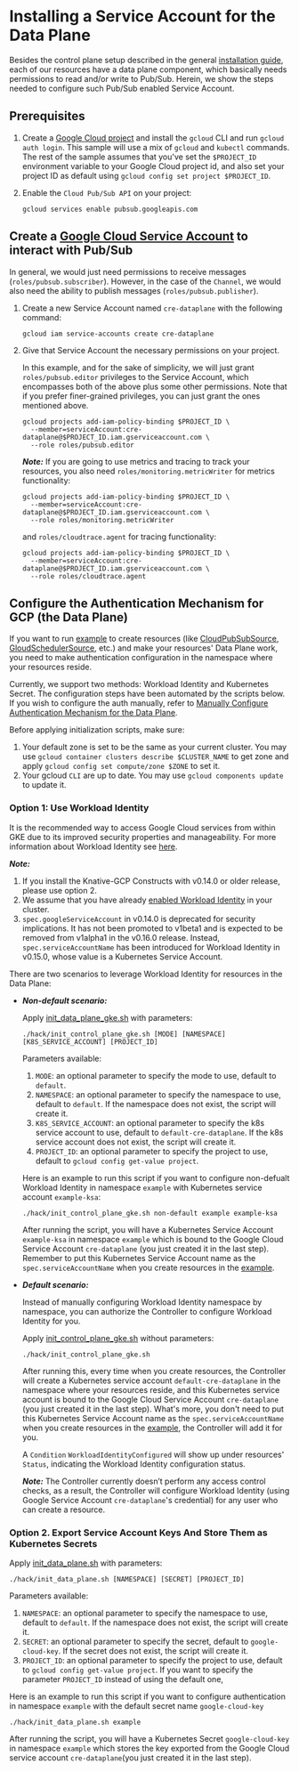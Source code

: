 # Installing a Service Account for the Data Plane

Besides the control plane setup described in the general
[installation guide](./install-knative-gcp.md), each of our resources have a
data plane component, which basically needs permissions to read and/or write to
Pub/Sub. Herein, we show the steps needed to configure such Pub/Sub enabled
Service Account.

## Prerequisites

1. Create a
   [Google Cloud project](https://cloud.google.com/resource-manager/docs/creating-managing-projects)
   and install the `gcloud` CLI and run `gcloud auth login`. This sample will
   use a mix of `gcloud` and `kubectl` commands. The rest of the sample assumes
   that you've set the `$PROJECT_ID` environment variable to your Google Cloud
   project id, and also set your project ID as default using
   `gcloud config set project $PROJECT_ID`.

1. Enable the `Cloud Pub/Sub API` on your project:

   ```shell
   gcloud services enable pubsub.googleapis.com
   ```

## Create a [Google Cloud Service Account](https://console.cloud.google.com/iam-admin/serviceaccounts/project) to interact with Pub/Sub

In general, we would just need permissions to receive messages
(`roles/pubsub.subscriber`). However, in the case of the `Channel`, we would
also need the ability to publish messages (`roles/pubsub.publisher`).

1. Create a new Service Account named `cre-dataplane` with the following
   command:

   ```shell
   gcloud iam service-accounts create cre-dataplane
   ```

1. Give that Service Account the necessary permissions on your project.

   In this example, and for the sake of simplicity, we will just grant
   `roles/pubsub.editor` privileges to the Service Account, which encompasses
   both of the above plus some other permissions. Note that if you prefer
   finer-grained privileges, you can just grant the ones mentioned above.

   ```shell
   gcloud projects add-iam-policy-binding $PROJECT_ID \
     --member=serviceAccount:cre-dataplane@$PROJECT_ID.iam.gserviceaccount.com \
     --role roles/pubsub.editor
   ```

   **_Note:_** If you are going to use metrics and tracing to track your
   resources, you also need `roles/monitoring.metricWriter` for metrics
   functionality:

   ```shell
   gcloud projects add-iam-policy-binding $PROJECT_ID \
     --member=serviceAccount:cre-dataplane@$PROJECT_ID.iam.gserviceaccount.com \
     --role roles/monitoring.metricWriter
   ```

   and `roles/cloudtrace.agent` for tracing functionality:

   ```shell
   gcloud projects add-iam-policy-binding $PROJECT_ID \
     --member=serviceAccount:cre-dataplane@$PROJECT_ID.iam.gserviceaccount.com \
     --role roles/cloudtrace.agent
   ```

## Configure the Authentication Mechanism for GCP (the Data Plane)

If you want to run [example](https://github.com/google/knative-gcp/tree/master/docs/examples) 
to create resources (like [CloudPubSubSource](../examples/cloudpubsubsource/README.md), 
[GloudSchedulerSource](../examples/cloudschedulersource/README.md), etc.) and make your resources' 
Data Plane work, you need to make authentication configuration in the namespace where your resources reside.

Currently, we support two methods: Workload Identity and Kubernetes Secret. The
configuration steps have been automated by the scripts below. If you wish to
configure the auth manually, refer to
[Manually Configure Authentication Mechanism for the Data Plane](./authentication-mechanisms-gcp.md/#authentication-mechanism-for-the-data-plane).

Before applying initialization scripts, make sure:

1. Your default zone is set to be the same as your current cluster. You may use
   `gcloud container clusters describe $CLUSTER_NAME` to get zone and apply
   `gcloud config set compute/zone $ZONE` to set it.
1. Your gcloud `CLI` are up to date. You may use `gcloud components update` to
   update it.
### Option 1: Use Workload Identity

It is the recommended way to access Google Cloud services from within GKE due to
its improved security properties and manageability. For more information about
Workload Identity see
[here](https://cloud.google.com/kubernetes-engine/docs/how-to/workload-identity).

**_Note:_**

1. If you install the Knative-GCP Constructs with v0.14.0 or older release,
   please use option 2.
2. We assume that you have already [enabled Workload Identity](../install/authentication-mechanisms-gcp.md/#option-1-recommended-workload-identity) 
   in your cluster.
3. `spec.googleServiceAccount` in v0.14.0 is deprecated for security
   implications. It has not been promoted to v1beta1 and is expected to be
   removed from v1alpha1 in the v0.16.0 release. Instead,
   `spec.serviceAccountName` has been introduced for Workload Identity in
   v0.15.0, whose value is a Kubernetes Service Account.

There are two scenarios to leverage Workload Identity for resources in the Data
Plane:

- **_Non-default scenario:_**
  
  Apply [init_data_plane_gke.sh](../../hack/init_data_plane_gke.sh) with parameters:
  
  ```shell
  ./hack/init_control_plane_gke.sh [MODE] [NAMESPACE] [K8S_SERVICE_ACCOUNT] [PROJECT_ID]
  ```
  Parameters available:
  
  1. `MODE`: an optional parameter to specify the mode to use, default to `default`.
  1. `NAMESPACE`: an optional parameter to specify the namespace to use, default to `default`. 
  If the namespace does not exist, the script will create it.
  1. `K8S_SERVICE_ACCOUNT`: an optional parameter to specify the k8s service account to use, default to `default-cre-dataplane`. 
  If the k8s service account does not exist, the script will create it.
  1. `PROJECT_ID`: an optional parameter to specify the project to use, default to
     `gcloud config get-value project`.
  
  Here is an example to run this script if you want to configure non-defualt Workload Identity 
  in namespace `example` with Kubernetes service account `example-ksa`:
  
  ```shell
  ./hack/init_control_plane_gke.sh non-default example example-ksa
  ```
  
  After running the script, you will have a Kubernetes Service Account `example-ksa` in namespace `example` 
  which is bound to the Google Cloud Service Account `cre-dataplane` (you just created it in the last step).
  Remember to put this Kubernetes Service Account name as the `spec.serviceAccountName`
  when you create resources in the
  [example](https://github.com/google/knative-gcp/tree/master/docs/examples).

- **_Default scenario:_**

  Instead of manually configuring Workload Identity namespace by namespace, 
  you can authorize the Controller to configure Workload Identity for you.
  
  Apply [init_control_plane_gke.sh](../../hack/init_control_plane_gke.sh) without parameters:
  
  ```shell
  ./hack/init_control_plane_gke.sh
  ```

  After running this, every time when you create resources, 
  the Controller will create a Kubernetes service account `default-cre-dataplane` in the 
  namespace where your resources reside, and this Kubernetes service account 
  is bound to the Google Cloud Service Account `cre-dataplane` (you just created it in the last step). 
  What's more, you don't need to put this Kubernetes Service Account name as the `spec.serviceAccountName` when you
  create resources in the
  [example](https://github.com/google/knative-gcp/tree/master/docs/examples), the Controller will add it for you.

  A `Condition` `WorkloadIdentityConfigured` will show up under resources' 
  `Status`, indicating the Workload Identity configuration status.  

  **_Note:_** The Controller currently doesn’t perform any access control checks,
as a result, the Controller will configure Workload Identity (using Google Service Account `cre-dataplane`'s credential)
for any user who can create a resource.

### Option 2. Export Service Account Keys And Store Them as Kubernetes Secrets

Apply [init_data_plane.sh](../../hack/init_data_plane.sh) with parameters:

```shell
./hack/init_data_plane.sh [NAMESPACE] [SECRET] [PROJECT_ID]
```
 Parameters available:
1.  `NAMESPACE`: an optional parameter to specify the namespace to use, default to `default`. 
If the namespace does not exist, the script will create it.
1.  `SECRET`: an optional parameter to specify the secret, default to `google-cloud-key`. 
If the secret does not exist, the script will create it.
1.  `PROJECT_ID`: an optional parameter to specify the project to use, default
    to `gcloud config get-value project`. If you want to specify the parameter
    `PROJECT_ID` instead of using the default one,

Here is an example to run this script if you want to configure authentication
in namespace `example` with the default secret name `google-cloud-key`

```shell
./hack/init_data_plane.sh example
``` 

After running the script, you will have a Kubernetes Secret `google-cloud-key`
in namespace `example` which stores the key exported from the Google Cloud service account
`cre-dataplane`(you just created it in the last step). 
